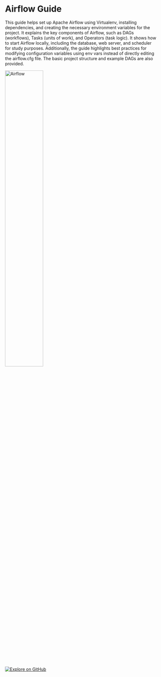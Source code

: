 # Airflow Guide

This guide helps set up Apache Airflow using Virtualenv, installing dependencies, and creating the necessary environment variables for the project. It explains the key components of Airflow, such as DAGs (workflows), Tasks (units of work), and Operators (task logic). It shows how to start Airflow locally, including the database, web server, and scheduler for study purposes. Additionally, the guide highlights best practices for modifying configuration variables using env vars instead of directly editing the airflow.cfg file. The basic project structure and example DAGs are also provided.


<img src="../img/airflow_interface.png" alt="Airflow" width="50%">


[![Explore on GitHub](https://img.shields.io/badge/Explore_on_GitHub-100000?style=for-the-badge&logo=GitHub&logoColor=white)](https://github.com/miguelzeph/airflow-pipeline)

